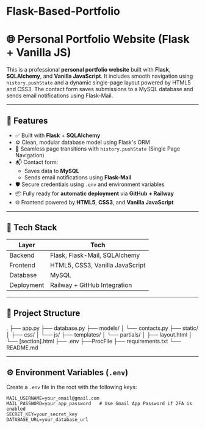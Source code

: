 # Flask-Based-Portfolio

# 🌐 Personal Portfolio Website (Flask + Vanilla JS)

This is a professional **personal portfolio website** built with **Flask**, **SQLAlchemy**, and **Vanilla JavaScript**. It includes smooth navigation using `history.pushState` and a dynamic single-page layout powered by HTML5 and CSS3. The contact form saves submissions to a MySQL database and sends email notifications using Flask-Mail.

---

## 🚀 Features

- ✅ Built with **Flask** + **SQLAlchemy**
- ⚙️ Clean, modular database model using Flask's ORM
- 🧠 Seamless page transitions with `history.pushState` (Single Page Navigation)
- 📬 Contact form:
  - Saves data to **MySQL**
  - Sends email notifications using **Flask-Mail**
- 🛡️ Secure credentials using `.env` and environment variables
- 📦 Fully ready for **automatic deployment** via **GitHub + Railway**
- 🌐 Frontend powered by **HTML5**, **CSS3**, and **Vanilla JavaScript**

---

## 🧾 Tech Stack

| Layer       | Tech                            |
|-------------|---------------------------------|
| Backend     | Flask, Flask-Mail, SQLAlchemy   |
| Frontend    | HTML5, CSS3, Vanilla JavaScript |
| Database    | MySQL                           |
| Deployment  | Railway + GitHub Integration     |

---

## 📁 Project Structure
. ├── app.py ├── database.py ├── models/ │ └── contacts.py ├── static/ │ ├── css/ │ └── js/ ├── templates/ │ └── partials/ │ ├── layout.html │ └── [section].html ├── .env ├──ProcFile ├── requirements.txt └── README.md


---

## ⚙️ Environment Variables (`.env`)

Create a `.env` file in the root with the following keys:

```env
MAIL_USERNAME=your_email@gmail.com
MAIL_PASSWORD=your_app_password   # Use Gmail App Password if 2FA is enabled
SECRET_KEY=your_secret_key
DATABASE_URL=your_database_url

